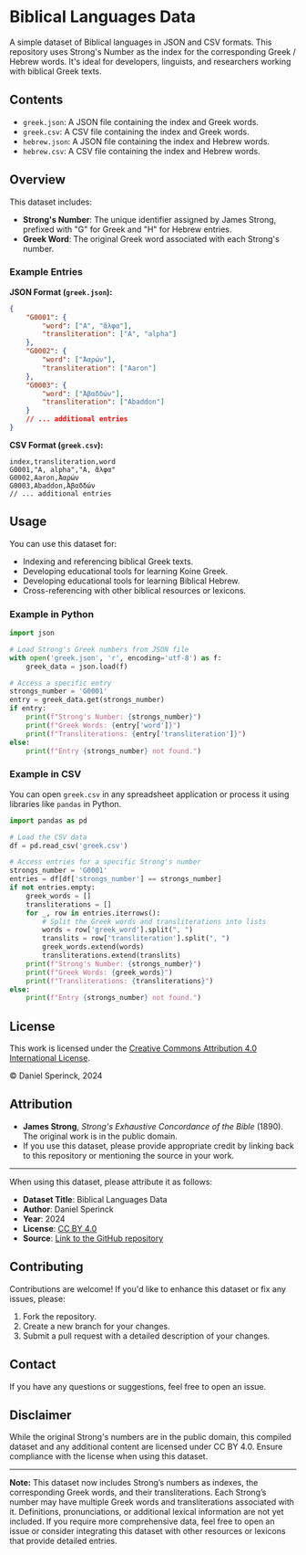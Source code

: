 # Biblical Languages Data

A simple dataset of Biblical languages in JSON and CSV formats. This repository uses Strong's Number as the index for the corresponding Greek / Hebrew words. It's ideal for developers, linguists, and researchers working with biblical Greek texts.

## Contents

-   `greek.json`: A JSON file containing the index and Greek words.
-   `greek.csv`: A CSV file containing the index and Greek words.
-   `hebrew.json`: A JSON file containing the index and Hebrew words.
-   `hebrew.csv`: A CSV file containing the index and Hebrew words.

## Overview

This dataset includes:

-   **Strong's Number**: The unique identifier assigned by James Strong, prefixed with "G" for Greek and "H" for Hebrew entries.
-   **Greek Word**: The original Greek word associated with each Strong's number.

### Example Entries

**JSON Format (`greek.json`):**

```json
{
    "G0001": {
        "word": ["Α", "ἄλφα"],
        "transliteration": ["A", "alpha"]
    },
    "G0002": {
        "word": ["Ἀαρών"],
        "transliteration": ["Aaron"]
    },
    "G0003": {
        "word": ["Ἀβαδδών"],
        "transliteration": ["Abaddon"]
    }
    // ... additional entries
}
```

**CSV Format (`greek.csv`):**

```csv
index,transliteration,word
G0001,"A, alpha","Α, ἄλφα"
G0002,Aaron,Ἀαρών
G0003,Abaddon,Ἀβαδδών
// ... additional entries
```

## Usage

You can use this dataset for:

-   Indexing and referencing biblical Greek texts.
-   Developing educational tools for learning Koine Greek.
-   Developing educational tools for learning Biblical Hebrew.
-   Cross-referencing with other biblical resources or lexicons.

### Example in Python

```python
import json

# Load Strong's Greek numbers from JSON file
with open('greek.json', 'r', encoding='utf-8') as f:
    greek_data = json.load(f)

# Access a specific entry
strongs_number = 'G0001'
entry = greek_data.get(strongs_number)
if entry:
    print(f"Strong's Number: {strongs_number}")
    print(f"Greek Words: {entry['word']}")
    print(f"Transliterations: {entry['transliteration']}")
else:
    print(f"Entry {strongs_number} not found.")
```

### Example in CSV

You can open `greek.csv` in any spreadsheet application or process it using libraries like `pandas` in Python.

```python
import pandas as pd

# Load the CSV data
df = pd.read_csv('greek.csv')

# Access entries for a specific Strong's number
strongs_number = 'G0001'
entries = df[df['strongs_number'] == strongs_number]
if not entries.empty:
    greek_words = []
    transliterations = []
    for _, row in entries.iterrows():
        # Split the Greek words and transliterations into lists
        words = row['greek_word'].split(", ")
        translits = row['transliteration'].split(", ")
        greek_words.extend(words)
        transliterations.extend(translits)
    print(f"Strong's Number: {strongs_number}")
    print(f"Greek Words: {greek_words}")
    print(f"Transliterations: {transliterations}")
else:
    print(f"Entry {strongs_number} not found.")
```

## License

This work is licensed under the [Creative Commons Attribution 4.0 International License](LICENSE).

© Daniel Sperinck, 2024

## Attribution

-   **James Strong**, _Strong's Exhaustive Concordance of the Bible_ (1890). The original work is in the public domain.
-   If you use this dataset, please provide appropriate credit by linking back to this repository or mentioning the source in your work.

---

When using this dataset, please attribute it as follows:

-   **Dataset Title**: Biblical Languages Data
-   **Author**: Daniel Sperinck
-   **Year**: 2024
-   **License**: [CC BY 4.0](https://creativecommons.org/licenses/by/4.0/)
-   **Source**: [Link to the GitHub repository](https://github.com/yourusername/your-repo-name)

## Contributing

Contributions are welcome! If you'd like to enhance this dataset or fix any issues, please:

1. Fork the repository.
2. Create a new branch for your changes.
3. Submit a pull request with a detailed description of your changes.

## Contact

If you have any questions or suggestions, feel free to open an issue.

## Disclaimer

While the original Strong's numbers are in the public domain, this compiled dataset and any additional content are licensed under CC BY 4.0. Ensure compliance with the license when using this dataset.

---

**Note:** This dataset now includes Strong’s numbers as indexes, the corresponding Greek words, and their transliterations. Each Strong’s number may have multiple Greek words and transliterations associated with it. Definitions, pronunciations, or additional lexical information are not yet included. If you require more comprehensive data, feel free to open an issue or consider integrating this dataset with other resources or lexicons that provide detailed entries.
